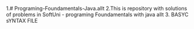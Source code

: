 1.# Programing-Foundamentals-Java.allt
2.This is repository with solutions of problems in SoftUni - programing Foundamentals with java allt
3. BASYC sYNTAX FILE 

